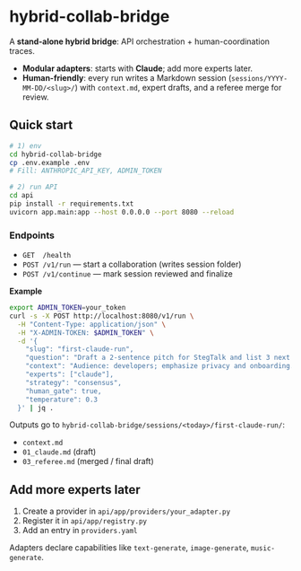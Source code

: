 # hybrid-collab-bridge

A **stand-alone hybrid bridge**: API orchestration + human-coordination traces.
- **Modular adapters**: starts with **Claude**; add more experts later.
- **Human-friendly**: every run writes a Markdown session (`sessions/YYYY-MM-DD/<slug>/`)
  with `context.md`, expert drafts, and a referee merge for review.

## Quick start
```bash
# 1) env
cd hybrid-collab-bridge
cp .env.example .env
# Fill: ANTHROPIC_API_KEY, ADMIN_TOKEN

# 2) run API
cd api
pip install -r requirements.txt
uvicorn app.main:app --host 0.0.0.0 --port 8080 --reload
```

### Endpoints
- `GET  /health`
- `POST /v1/run` — start a collaboration (writes session folder)
- `POST /v1/continue` — mark session reviewed and finalize

**Example**
```bash
export ADMIN_TOKEN=your_token
curl -s -X POST http://localhost:8080/v1/run \
  -H "Content-Type: application/json" \
  -H "X-ADMIN-TOKEN: $ADMIN_TOKEN" \
  -d '{
    "slug": "first-claude-run",
    "question": "Draft a 2-sentence pitch for StegTalk and list 3 next steps.",
    "context": "Audience: developers; emphasize privacy and onboarding.",
    "experts": ["claude"],
    "strategy": "consensus",
    "human_gate": true,
    "temperature": 0.3
  }' | jq .
```

Outputs go to `hybrid-collab-bridge/sessions/<today>/first-claude-run/`:
- `context.md`
- `01_claude.md` (draft)
- `03_referee.md` (merged / final draft)

## Add more experts later
1) Create a provider in `api/app/providers/your_adapter.py`
2) Register it in `api/app/registry.py`
3) Add an entry in `providers.yaml`

Adapters declare capabilities like `text-generate`, `image-generate`, `music-generate`.
